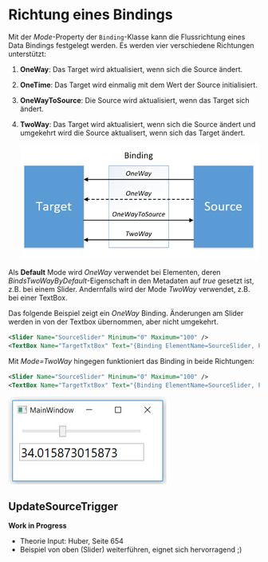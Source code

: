 # Richtung eines Bindings 

Mit der _Mode_-Property der `Binding`-Klasse kann die Flussrichtung eines Data Bindings festgelegt werden. Es werden vier verschiedene Richtungen unterstützt: 

1. **OneWay**: Das Target wird aktualisiert, wenn sich die Source ändert. 

2. **OneTime**: Das Target wird einmalig mit dem Wert der Source initialisiert.

3. **OneWayToSource**: Die Source wird aktualisiert, wenn das Target sich ändert. 

4. **TwoWay**: Das Target wird aktualisiert, wenn sich die Source ändert und umgekehrt wird die Source aktualisert, wenn sich das Target ändert. 

    ![Bild 1](res/01.jpg)

Als **Default** Mode wird _OneWay_ verwendet bei Elementen, deren _BindsTwoWayByDefault_-Eigenschaft in den Metadaten auf _true_ gesetzt ist, z.B. bei einem Slider. Andernfalls wird der Mode _TwoWay_ verwendet, z.B. bei einer TextBox. 

Das folgende Beispiel zeigt ein _OneWay_ Binding. Änderungen am Slider werden in von der Textbox übernommen, aber nicht umgekehrt. 

```XML
<Slider Name="SourceSlider" Minimum="0" Maximum="100" />
<TextBox Name="TargetTxtBox" Text="{Binding ElementName=SourceSlider, Path=Value }" />
```

Mit _Mode=TwoWay_ hingegen funktioniert das Binding in beide Richtungen:

```XML
<Slider Name="SourceSlider" Minimum="0" Maximum="100" />
<TextBox Name="TargetTxtBox" Text="{Binding ElementName=SourceSlider, Path=Value, Mode=TwoWay }" />
```

 ![Bild 2](res/02.jpg)

 ## UpdateSourceTrigger 

 **Work in Progress** 

* Theorie Input: Huber, Seite 654 
* Beispiel von oben (Slider) weiterführen, eignet sich hervorragend ;)
